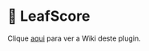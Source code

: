 # 💜 LeafScore
Clique [aqui](https://www.spigotmc.org/resources/leafscore.102842/) para ver a Wiki deste plugin.
